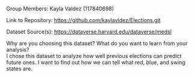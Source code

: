 Group Members: Kayla Valdez (117840698)

Link to Repository: https://github.com/kaylavldez/Elections.git

Dataset Source(s): https://dataverse.harvard.edu/dataverse/medsl 

Why are you choosing this dataset? What do you want to learn from your analysis? <br>
I chose this dataset to analyze how well previous elections can predict future ones. 
I want to find out how we can tell what red, blue, and swing states are.
